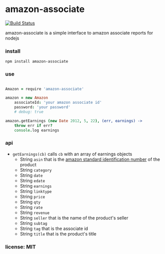 # amazon-associate

[![Build Status](https://travis-ci.org/snd/amazon-associate.png)](https://travis-ci.org/snd/amazon-associate)

amazon-associate is a simple interface to amazon associate reports for nodejs

### install

    npm install amazon-associate

### use

```coffeescript

Amazon = require 'amazon-associate'

amazon = new Amazon
    associateId: 'your amazon associate id'
    password: 'your password'
    # debug: true

amazon.getEarnings (new Date 2012, 5, 22), (err, earnings) ->
    throw err if err?
    console.log earnings
```

### api

- `getEarnings(cb)` calls `cb` with an array of earnings objects
    - String `asin` that is the [amazon standard identification number](http://en.wikipedia.org/wiki/Amazon_Standard_Identification_Number) of the product
    - String `category`
    - String `date`
    - String `edate`
    - String `earnings`
    - String `linktype`
    - String `price`
    - String `qty`
    - String `rate`
    - String `revenue`
    - String `seller` that is the name of the product's seller
    - String `subtag`
    - String `tag` that is the associate id
    - String `title` that is the product's title

### license: MIT
